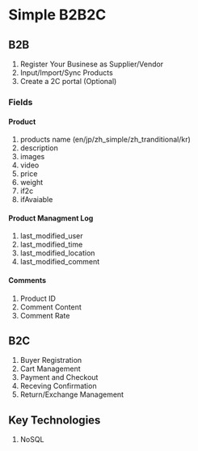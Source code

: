 # Simple B2B2C

## B2B

1. Register Your Businese as Supplier/Vendor
2. Input/Import/Sync Products
3. Create a 2C portal (Optional)

### Fields

#### Product
1. products name (en/jp/zh_simple/zh_tranditional/kr)
2. description
3. images
4. video
5. price
6. weight
7. if2c
8. ifAvaiable

#### Product Managment Log
1. last_modified_user
2. last_modified_time
3. last_modified_location
4. last_modified_comment

#### Comments
1. Product ID
2. Comment Content
3. Comment Rate

## B2C
1. Buyer Registration
2. Cart Management
3. Payment and Checkout
4. Receving Confirmation
5. Return/Exchange Management

## Key Technologies
1. NoSQL
